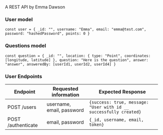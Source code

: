 A REST API by Emma Dawson

### User model

`const user = { _id: "", username: "Emma", email: "emma@test.com", password: "hashedPassword", points: 0 }`

### Questions model

`const question = { _id: "", location: { type: "Point", coordinates: [longitude, latitude] }, question: "Here is the question", answer: "answer", answeredBy: [userId1, userId2, userId4] }`

### User Endpoints

| Endpoint           | Requested information     | Expected Response                                                 |
| ------------------ | ------------------------- | ----------------------------------------------------------------- |
| POST /users        | username, email, password | `{success: true, message: "User with id __ successfully created}` |
| POST /authenticate | email, password           | `{_id, username, email, token}`                                   |
